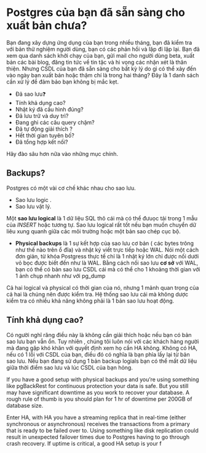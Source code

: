 # Postgres của bạn đã sẵn sàng cho xuất bản chưa?

Bạn đang xây dựng ứng dụng của bạn trong nhiều tháng, bạn đã kiểm tra với bản thử nghiệm người dùng,
bạn có các phản hồi và lặp đi lặp lại. Bạn đã xem qua danh sách khởi chạy của bạn,
gửi mail cho người dùng beta, xuất bản các bài blog, đăng tin tức về tin tặc 
và hi vọng các nhận xét là thân thiện. Nhưng CSDL của bạn đã sẵn sàng cho bất kỳ lý do gì có thể xảy đến vào ngày bạn xuất bản hoặc thậm chí là trong hai tháng? Đây là 1 danh sách cần xử lý để đảm bảo bạn không bị mắc kẹt.

- Đã sao lưu❓
- Tính khả dụng cao?
- Nhật ký đã cấu hình đúng?
- Đã lưu trữ và duy trì?
- Đang ghi các câu query chậm?
- Đã tự động giải thích ?
- Hết thời gian tuyên bố?
- Đã tổng hợp kết nối?

 Hãy đào sâu hơn nữa vào những mục chính.

## Backups?
Postgres có một vài cơ chế khác nhau cho sao lưu. 

- Sao lưu logic .
- Sao lưu vật lý.

Một **sao lưu logical** là 1 dữ liệu SQL thô cái mà có thể đưuọc tải trong 1 mẫu của *INSERT* hoặc tương tự. Sao lưu logical rất tốt nếu bạn muốn chuyển dữ liêu xung quanh giữa các môi trường hoặc một bản sao chép cục bộ.

- **Physical backups** là 1 sự kết hợp của sao lưu cơ bản ( các bytes trông như thế nào trên ổ đĩa) và nhật ký viết trực tiếp hoặc WAL. Nói một cách đơn giản, từ khóa Postgress thực tế chỉ là 1 nhật ký lớn chỉ được nối dưới vỏ bọc được biết đến như là WAL. Bằng cách nối sao lưu **cơ sở** với WAL, bạn có thể có bản sao lưu CSDL cái mà có thể cho 1 khoảng thời gian với 1 ảnh chụp nhanh như với pg_dump

Cả hai logical và physical có thời gian của nó, nhưng 1  mảnh quan trọng của cả hai là chúng nên được kiểm tra. Hệ thống sao lưu cái mà không dược kiểm tra có nhiều khả năng không phải là 1 bản sao lưu hoạt động. 

## Tính khả dụng cao?

Có người nghĩ răng điều này là không cần giải thích hoặc nếu bạn có bản sao lưu bạn vẫn ổn. Tuy nhiên , chúng tôi  luôn nói với các khách hàng người mà đang gặp khó khăn với quyết định xem họ cần HA không. Không có HA, nếu có 1 lỗi với CSDL của bạn, điều đó có nghĩa là bạn phỉa lấy lại từ bản sao lưu. Nếu bạn đang sử dụng 1 bản backup logials bạn có thể mất dữ liệu giữa thời điểm sao lưu và lúc CSDL của bạn hỏng. 




If you have a good setup with physical backups and you’re using something like pgBackRest for continuous protection your data is safe. But you still may have significant downtime as you work to recover your database. A rough rule of thumb is you should plan for 1 hr of downtime per 200GB of database size.

Enter HA, with HA you have a streaming replica that in real-time (either synchronous or asynchronous) receives the transactions from a primary that is ready to be failed over to. Using something like disk replication could result in unexpected failover times due to Postgres having to go through crash recovery. If uptime is critical, a good HA setup is your f
